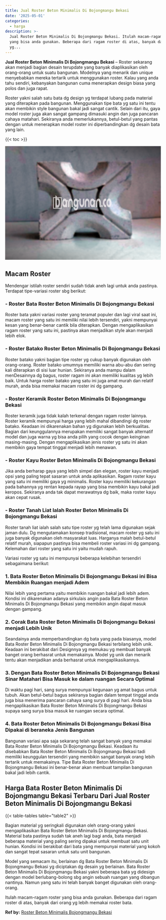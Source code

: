 ```yaml
---
title: Jual Roster Beton Minimalis Di Bojongmangu Bekasi
date: '2025-05-01'
categories:
  - harga
description: >-
  Jual Roster Beton Minimalis Di Bojongmangu Bekasi. Itulah macam-ragam roster
  yang bisa anda gunakan. Beberapa dari ragam roster di atas, banyak dari orang
  yg...
---
```


**Jual Roster Beton Minimalis Di Bojongmangu Bekasi** – Roster sekarang akan menjadi bagian desain terupdate yang banyak diaplikasikan oleh orang-orang untuk suatu bangunan. Modelnya yang menarik dan unique menyebabkan mereka tertarik untuk menggunakan roster. Kalau yang anda tahu sendiri, kebanyakan bangunan cuma menerapkan design biasa yang polos dan juga rapat.

Roster yakni salah satu bata dg design yg terdapat lubang pada material yang diterapkan pada bangunan. Menggunakan tipe bata yg satu ini tentu akan membikin style bangunan bakal jadi sangat cantik. Selain dari itu, gaya model roster juga akan sangat gampang dimasuki angin dan juga pancaran cahaya matahari. Sekiranya anda memerlukannya, betul-betul yang pantas dengan untuk menerapkan model roster ini diperbandingkan dg desain bata yang lain.

{{< toc >}}

![Jual Roster Beton Minimalis Di Bojongmangu Bekasi](/images/bata-roster-minimalis-15.png)

## Macam Roster

Mendengar istilah roster sendiri sudah tidak aneh lagi untuk anda pastinya. Terdapat tipe-variasi roster sbg berikut:

### \- Roster Bata Roster Beton Minimalis Di Bojongmangu Bekasi

Roster bata yakni variasi roster yang teramat populer dan lagi viral saat ini, macam roster yang satu ini memiliki nilai lebih tersendiri, yakni mempunyai kesan yang benar-benar cantik bila diterapkan. Dengan mengaplikasikan ragam roster yang satu ini, pastinya akan menjadikan style akan menjadi lebih elok.

### \- Roster Batako Roster Beton Minimalis Di Bojongmangu Bekasi

Roster batako yakni bagian tipe roster yg cukup banyak digunakan oleh orang-orang. Roster batako umumnya memiliki warna abu-abu dan sering kali diterapkan di sisi luar hunian. Sekiranya anda mampu dalam menDesainnya dg bagus, roster ragam ini akan memiliki kualitas yg lebih baik. Untuk harga roster batako yang satu ini juga amat murah dan relatif murah, anda bisa memakai macam roster ini dg gampang.

### \- Roster Keramik Roster Beton Minimalis Di Bojongmangu Bekasi

Roster keramik juga tidak kalah terkenal dengan ragam roster lainnya. Roster keramik mempunyai harga yang lebih mahal dibandingi dg roster batako. Keadaan ini dikarenakan bahan yg digunakan lebih berkualitas. Bagian dari keunggulannya merupakan memiliki sangat banyak alternatif model dan juga warna yg bisa anda pilih yang cocok dengan keinginan masing-masing. Dengan mengaplikasikan jenis roster yg satu ini akan membikin gaya tempat tinggal menjadi lebih menawan.

### \- Roster Kayu Roster Beton Minimalis Di Bojongmangu Bekasi

Jika anda berharap gaya yang lebih simpel dan elegan, roster kayu menjadi opsi yang paling tepat sasaran untuk anda aplikasikan. Ragam roster kayu yang satu ini memiliki gaya yg minimalis. Roster kayu memiliki kekurangan pada bahannya yg rentan kepada rayap yang bisa membikin kayu bakal jadi keropos. Sekiranya anda tak dapat merawatnya dg baik, maka roster kayu akan cepat rusak.

### \- Roster Tanah Liat Ialah Roster Beton Minimalis Di Bojongmangu Bekasi

Roster tanah liat ialah salah satu tipe roster yg telah lama digunakan sejak jaman dulu. Dg mengutamakan konsep tradisional, macam roster yg satu ini juga banyak digunakan oleh masyarakat luas. Harganya malah betul-betul relatif murah, siapapun pastinya bisa membeli roster variasi ini dg gampang. Kelemahan dari roster yang satu ini yaitu mudah rapuh.

Variasi roster yg satu ini mempunyai beberapa kelebihan tersendiri sebagaimana berikut:

### 1\. Bata Roster Beton Minimalis Di Bojongmangu Bekasi ini Bisa Membikin Ruangan menjadi Adem

Nilai lebih yang pertama yaitu membikin ruangan bakal jadi lebih adem. Kondisi ini dikarenakan adanya sirkulais angin pada Bata Roster Beton Minimalis Di Bojongmangu Bekasi yang membikin angin dapat masuk dengan gampang.

### 2\. Corak Bata Roster Beton Minimalis Di Bojongmangu Bekasi menjadi Lebih Unik

Seandainya anda memperbandingkan dg bata yang pada biasanya, model Bata Roster Beton Minimalis Di Bojongmangu Bekasi terbilang lebih unik. Keadaan ini berakibat dari Designnya yg memukau yg membuat banyak banget orang berhasrat untuk memakainya. Model yg unik dan menarik tentu akan menjadikan anda berhasrat untuk mengaplikasikannya.

### 3\. Dengan Bata Roster Beton Minimalis Di Bojongmangu Bekasi Sinar Matahari Bisa Masuk ke dalam ruangan Secara Optimal

Di waktu pagi hari, sang surya mempunyai kegunaan yg amat bagus untuk tubuh. Akan betul-betul bagus sekiranya bagian dalam tempat tinggal anda juga bisa menerima pancaran cahaya sang surya di pagi hari. Anda bisa mengaplikasikan Bata Roster Beton Minimalis Di Bojongmangu Bekasi supaya sang surya bisa masuk ke ruangan secara optimal.

### 4\. Bata Roster Beton Minimalis Di Bojongmangu Bekasi Bisa Dipakai di beraneka Jenis Bangunan

Bangunan variasi apa saja sekarang telah sangat banyak yang memakai Bata Roster Beton Minimalis Di Bojongmangu Bekasi. Keadaan itu disebabkan Bata Roster Beton Minimalis Di Bojongmangu Bekasi tadi memiliki keunggulan tersendiri yang membikin sangat banyak orang lebih tertarik untuk memakainya. Tipe Bata Roster Beton Minimalis Di Bojongmangu Bekasi ini benar-benar akan membuat tampilan bangunan bakal jadi lebih cantik.

## Harga Bata Roster Beton Minimalis Di Bojongmangu Bekasi Terbaru Dari Jual Roster Beton Minimalis Di Bojongmangu Bekasi

{{< table-tables table="table2" >}}

Bagian material yg seringkali digunakan oleh orang-orang yakni mengaplikasikan Bata Roster Beton Minimalis Di Bojongmangu Bekasi. Material bata pastinya sudah tak aneh lagi bagi anda, bata menjadi beberapa material yang paling sering dipakai untuk membuat satu unit hunian. Kondisi ini berakibat dari bata yang mempunyai material yang kokoh dan sangat tepat sasaran untuk satu unit bangunan.

Model yang semacam itu, berlainan dg Bata Roster Beton Minimalis Di Bojongmangu Bekasi yg diciptakan dg desain yg berlainan. Bata Roster Beton Minimalis Di Bojongmangu Bekasi yakni beberapa bata yg didesign dengan model berlubang-bolong sbg angin sebuah ruangan yang dibangun nantinya. Namun yang satu ini telah banyak banget digunakan oleh orang-orang.

Itulah macam-ragam roster yang bisa anda gunakan. Beberapa dari ragam roster di atas, banyak dari orang yg lebih memakai roster bata.

**Ref by:** [Roster Beton Minimalis Bojongmangu Bekasi](https://id.wikipedia.org/wiki/Roster)
